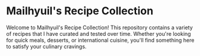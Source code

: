 # Mailhyuil's Recipe Collection

Welcome to Mailhyuil's Recipe Collection! This repository contains a variety of recipes that I have curated and tested over time. Whether you're looking for quick meals, desserts, or international cuisine, you'll find something here to satisfy your culinary cravings.

